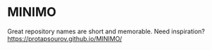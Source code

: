 # MINIMO
Great repository names are short and memorable. Need inspiration?
https://protapsourov.github.io/MINIMO/
